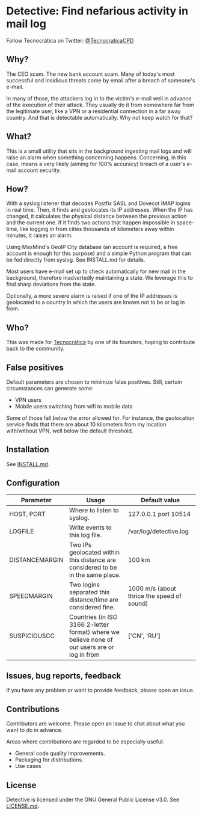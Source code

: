 # Detective: Find nefarious activity in mail log

Follow Tecnocrática on Twitter: [@TecnocraticaCPD](https://twitter.com/TecnocraticaCPD)

## Why?

The CEO scam. The new bank account scam. Many of today's most successful and insidious threats come by email after a breach of someone's e-mail.

In many of those, the attackers log in to the victim's e-mail well in advance of the execution of their attack. They usually do it from somewhere far from the legitimate user, like a VPN or a residential connection in a far away country. And that is detectable automatically. Why not keep watch for that?

## What?

This is a small utility that sits in the background ingesting mail logs and will raise an alarm when something concerning happens. Concerning, in this case, means a very likely (aiming for 100% accuracy) breach of a user's e-mail account security.

## How?

With a syslog listener that decodes Postfix SASL and Dovecot IMAP logins in real time. Then, it finds and geolocates its IP addresses. When the IP has changed, it calculates the physical distance between the previous action and the current one. If it finds two actions that happen impossible in space-time, like logging in from cities thousands of kilometers away within minutes, it raises an alarm.

Using MaxMind's GeoIP City database (an account is required, a free account is enough for this purpose) and a simple Python program that can be fed directly from syslog. See INSTALL.md for details.

Most users have e-mail set up to check automatically for new mail in the background, therefore inadvertedly maintaining a state. We leverage this to find sharp deviations from the state.

Optionally, a more severe alarm is raised if one of the IP addresses is geolocated to a country in which the users are known not to be or log in from.

## Who?

This was made for [Tecnocrática](https://tecnocratica.net) by one of its founders, hoping to contribute back to the community.

## False positives

Default parameters are chosen to minimize false positives. Still, certain circumstances can generate some:
- VPN users
- Mobile users switching from wifi to mobile data

Some of those fall below the error allowed for. For instance, the geolocation service finds that there are about 10 kilometers from my location with/without VPN, well below the default threshold.

## Installation

See [INSTALL.md](https://github.com/alfredosola/detective/blob/master/INSTALL.md).

## Configuration
| Parameter      | Usage                                                                                          | Default value                    |
|----------------|------------------------------------------------------------------------------------------------|----------------------------------|
| HOST, PORT     | Where to listen to syslog.                                                                     | 127.0.0.1 port 10514             |
| LOGFILE        | Write events to this log file.                                                                 | /var/log/detective.log           |
| DISTANCEMARGIN | Two IPs geolocated within this distance are considered to be in the same place.                | 100 km                           |
| SPEEDMARGIN    | Two logins separated this distance/time are considered fine.                                   | 1000 m/s (about thrice the speed of sound) |
| SUSPICIOUSCC   | Countries (in ISO 3166 2-letter format) where we believe none of our users are or log in from  | ['CN', 'RU']                     |

## Issues, bug reports, feedback

If you have any problem or want to provide feedback, please open an issue.

## Contributions

Contributors are welcome. Please open an issue to chat about what you want to do in advance.

Areas where contributions are regarded to be especially useful:
- General code quality improvements.
- Packaging for distributions.
- Use cases

## License

Detective is licensed under the GNU General Public License v3.0. See [LICENSE.md](https://github.com/alfredosola/detective/blob/master/LICENSE.md).
